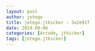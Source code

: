 ```yaml
---
layout: post
author: jotego
title: jotego.jtkicker - 3a2e91f
date: 2024-09-06
categories: [Arcade, jtkicker]
tags: [jotego.jtkicker]
---
```


